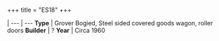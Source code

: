 +++
title = "ES18"
+++

 |
--- | ---
**Type** | Grover Bogied, Steel sided covered goods wagon, roller doors
**Builder** | ?
**Year** | Circa 1960